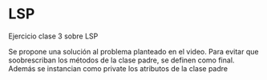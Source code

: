 # LSP
Ejercicio clase 3 sobre LSP


Se propone una solución al problema planteado en el video. Para evitar que soobrescriban los métodos de la clase padre, se definen como final. Además se instancian como private los atributos de la clase padre
